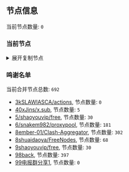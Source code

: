 
## 节点信息
当前节点数量: `0`
### 当前节点
<details>
  <summary>展开复制节点</summary>

    

</details>

### 鸣谢名单
当前合并节点总数: `692`
- [3kSLAWIASCA/actions](https://github.com/kSLAWIASCA/actions), 节点数量: `0`
- [40xJins/x.sub](https://github.com/0xJins/x.sub), 节点数量: `5`
- [5/shaoyouvip/free](https://github.com/shaoyouvip/free), 节点数量: `30`
- [6/snakem982/proxypool](https://github.com/snakem982/proxypool), 节点数量: `181`
- [8ember-01/Clash-Aggregator](https://github.com/ember-01/Clash-Aggregator), 节点数量: `302`
- [8shuaidaoya/FreeNodes](https://github.com/shuaidaoya/FreeNodes), 节点数量: `68`
- [9shaoyouvip/free](https://github.com/shaoyouvip/free), 节点数量: `30`
- [98back](https://github.com/firefoxmmx2/v2rayshare_subcription), 节点数量: `397`
- [99电报群分享1](https://github.com/cdddbc/getAirport), 节点数量: `0`


